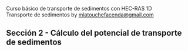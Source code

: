 Curso básico de transporte de sedimentos con HEC-RAS 1D
<br>Transporte de sedimentos by mlatouchefacenda@gmail.com

## Sección 2 - Cálculo del potencial de transporte de sedimentos

